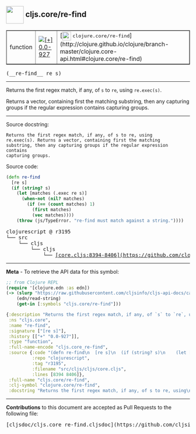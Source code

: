 ## <img width="48px" valign="middle" src="http://i.imgur.com/Hi20huC.png"> cljs.core/re-find

 <table border="1">
<tr>

<td>function</td>
<td><a href="https://github.com/cljsinfo/cljs-api-docs/tree/0.0-927"><img valign="middle" alt="[+] 0.0-927" src="https://img.shields.io/badge/+-0.0--927-lightgrey.svg"></a> </td>
<td>
[<img height="24px" valign="middle" src="http://i.imgur.com/1GjPKvB.png"> <samp>clojure.core/re-find</samp>](http://clojure.github.io/clojure/branch-master/clojure.core-api.html#clojure.core/re-find)
</td>
</tr>
</table>

 <samp>
(__re-find__ re s)<br>
</samp>

---

Returns the first regex match, if any, of `s` to `re`, using `re.exec(s)`.

Returns a vector, containing first the matching substring, then any capturing
groups if the regular expression contains capturing groups.

---



Source docstring:

```
Returns the first regex match, if any, of s to re, using
re.exec(s). Returns a vector, containing first the matching
substring, then any capturing groups if the regular expression contains
capturing groups.
```

Source code:

```clj
(defn re-find
  [re s]
  (if (string? s)
    (let [matches (.exec re s)]
      (when-not (nil? matches)
        (if (== (count matches) 1)
          (first matches)
          (vec matches))))
    (throw (js/TypeError. "re-find must match against a string."))))
```

 <pre>
clojurescript @ r3195
└── src
    └── cljs
        └── cljs
            └── <ins>[core.cljs:8394-8406](https://github.com/clojure/clojurescript/blob/r3195/src/cljs/cljs/core.cljs#L8394-L8406)</ins>
</pre>


---

__Meta__ - To retrieve the API data for this symbol:

```clj
;; from Clojure REPL
(require '[clojure.edn :as edn])
(-> (slurp "https://raw.githubusercontent.com/cljsinfo/cljs-api-docs/catalog/cljs-api.edn")
    (edn/read-string)
    (get-in [:symbols "cljs.core/re-find"]))
```

```clj
{:description "Returns the first regex match, if any, of `s` to `re`, using `re.exec(s)`.\n\nReturns a vector, containing first the matching substring, then any capturing\ngroups if the regular expression contains capturing groups.",
 :ns "cljs.core",
 :name "re-find",
 :signature ["[re s]"],
 :history [["+" "0.0-927"]],
 :type "function",
 :full-name-encode "cljs.core_re-find",
 :source {:code "(defn re-find\n  [re s]\n  (if (string? s)\n    (let [matches (.exec re s)]\n      (when-not (nil? matches)\n        (if (== (count matches) 1)\n          (first matches)\n          (vec matches))))\n    (throw (js/TypeError. \"re-find must match against a string.\"))))",
          :repo "clojurescript",
          :tag "r3195",
          :filename "src/cljs/cljs/core.cljs",
          :lines [8394 8406]},
 :full-name "cljs.core/re-find",
 :clj-symbol "clojure.core/re-find",
 :docstring "Returns the first regex match, if any, of s to re, using\nre.exec(s). Returns a vector, containing first the matching\nsubstring, then any capturing groups if the regular expression contains\ncapturing groups."}

```

---

__Contributions__ to this document are accepted as Pull Requests to the following file:

 <pre>
[cljsdoc/cljs.core_re-find.cljsdoc](https://github.com/cljsinfo/cljs-api-docs/blob/master/cljsdoc/cljs.core_re-find.cljsdoc)
</pre>

